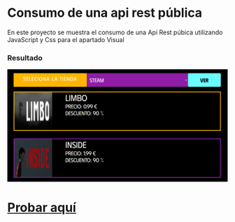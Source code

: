 # Consumo de una api rest pública

En este proyecto se muestra el consumo de una Api Rest púbica utilizando JavaScript y Css para 
el apartado Visual

### Resultado

![](./img/4cdd48d9b1788bc7c7a46e564be61fee.png)

# [Probar aquí](https://esmeldy.github.io/ConsumoApi/)

